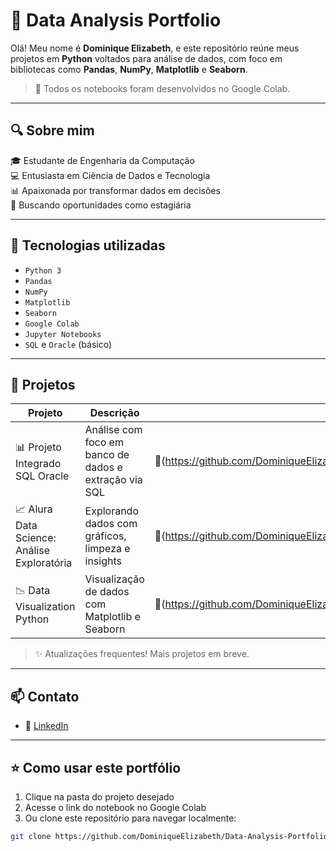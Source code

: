 # 🧪 Data Analysis Portfolio

Olá! Meu nome é **Dominique Elizabeth**, e este repositório reúne meus projetos em **Python** voltados para análise de dados, com foco em bibliotecas como **Pandas**, **NumPy**, **Matplotlib** e **Seaborn**.

> 📍 Todos os notebooks foram desenvolvidos no Google Colab.

---

## 🔍 Sobre mim

🎓 Estudante de Engenharia da Computação  
💻 Entusiasta em Ciência de Dados e Tecnologia  
📊 Apaixonada por transformar dados em decisões  
🚀 Buscando oportunidades como estagiária 

---

## 🧰 Tecnologias utilizadas

- `Python 3`
- `Pandas`
- `NumPy`
- `Matplotlib`
- `Seaborn`
- `Google Colab`
- `Jupyter Notebooks`
- `SQL` e `Oracle` (básico)

---

## 📁 Projetos

| Projeto | Descrição | Link |
|--------|----------------------|------|
| 📊 Projeto Integrado SQL Oracle | Análise com foco em banco de dados e extração via SQL |🔗(https://github.com/DominiqueElizabeth/Projeto-Integrado-SQL-Oracle/blob/main/Primeiro)|
| 📈 Alura Data Science: Análise Exploratória | Explorando dados com gráficos, limpeza e insights |🔗(https://github.com/DominiqueElizabeth/alura-data-science-analise-exploratoria]|
| 📉 Data Visualization Python | Visualização de dados com Matplotlib e Seaborn | 🔗(https://github.com/DominiqueElizabeth/DataVisualizationPython/blob/main/Data_Visualization_Alura.ipynb) |

> ✨ Atualizações frequentes! Mais projetos em breve.

---

## 📫 Contato

- 💼 [LinkedIn](https://www.linkedin.com/in/dominiqueelizabethlimagil)

---

## ⭐ Como usar este portfólio

1. Clique na pasta do projeto desejado
2. Acesse o link do notebook no Google Colab
3. Ou clone este repositório para navegar localmente:

```bash
git clone https://github.com/DominiqueElizabeth/Data-Analysis-Portfolio.git
